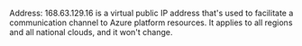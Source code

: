 Address: 168.63.129.16 is a virtual public IP address that's used to facilitate a communication channel to Azure platform resources. It applies to all regions and all national clouds, and it won't change.